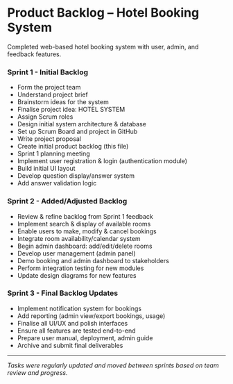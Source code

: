 # Product Backlog – Hotel Booking System

Completed web-based hotel booking system with user, admin, and feedback features.

### Sprint 1 - Initial Backlog
- Form the project team
- Understand project brief
- Brainstorm ideas for the system
- Finalise project idea: HOTEL SYSTEM
- Assign Scrum roles
- Design initial system architecture & database
- Set up Scrum Board and project in GitHub
- Write project proposal
- Create initial product backlog (this file)
- Sprint 1 planning meeting
- Implement user registration & login (authentication module)
- Build initial UI layout
- Develop question display/answer system
- Add answer validation logic

### Sprint 2 - Added/Adjusted Backlog
- Review & refine backlog from Sprint 1 feedback
- Implement search & display of available rooms
- Enable users to make, modify & cancel bookings
- Integrate room availability/calendar system
- Begin admin dashboard: add/edit/delete rooms
- Develop user management (admin panel)
- Demo booking and admin dashboard to stakeholders
- Perform integration testing for new modules
- Update design diagrams for new features

### Sprint 3 - Final Backlog Updates
- Implement notification system for bookings
- Add reporting (admin view/export bookings, usage)
- Finalise all UI/UX and polish interfaces
- Ensure all features are tested end-to-end
- Prepare user manual, deployment, admin guide
- Archive and submit final deliverables

---

*Tasks were regularly updated and moved between sprints based on team review and progress.*
